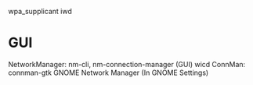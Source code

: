 wpa_supplicant
iwd

# GUI
NetworkManager: nm-cli, nm-connection-manager (GUI)
wicd
ConnMan: connman-gtk
GNOME Network Manager (In GNOME Settings)